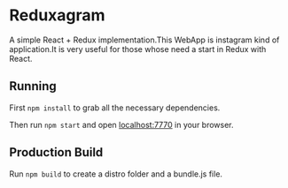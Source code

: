 # Reduxagram

A simple React + Redux implementation.This WebApp is instagram kind of application.It is very useful for those whose need a start in Redux with React.



## Running

First `npm install` to grab all the necessary dependencies. 

Then run `npm start` and open <localhost:7770> in your browser.

## Production Build

Run `npm build` to create a distro folder and a bundle.js file.

